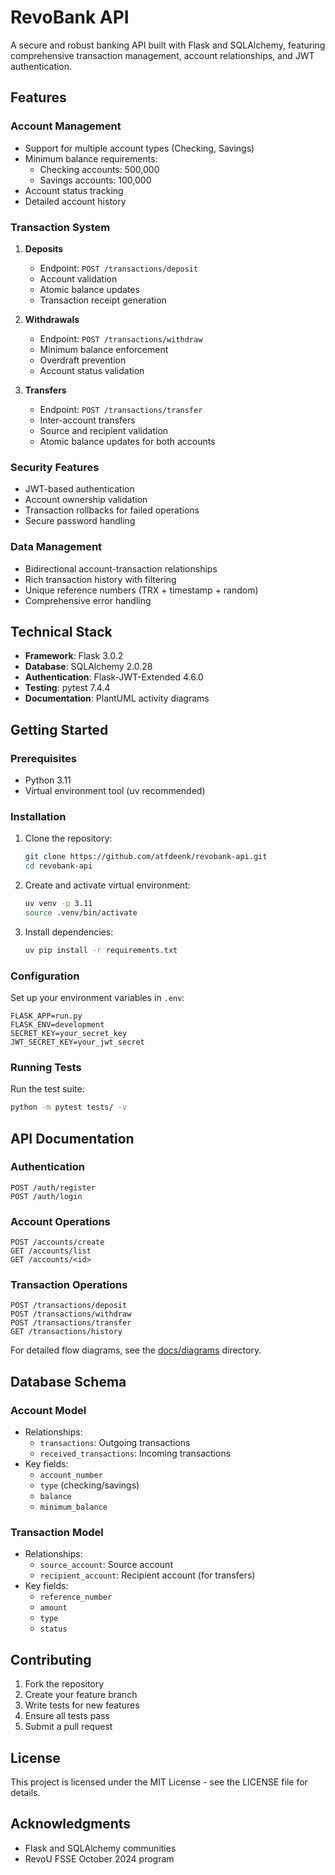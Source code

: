 # RevoBank API

A secure and robust banking API built with Flask and SQLAlchemy, featuring comprehensive transaction management, account relationships, and JWT authentication.

## Features

### Account Management
- Support for multiple account types (Checking, Savings)
- Minimum balance requirements:
  - Checking accounts: 500,000
  - Savings accounts: 100,000
- Account status tracking
- Detailed account history

### Transaction System
1. **Deposits**
   - Endpoint: `POST /transactions/deposit`
   - Account validation
   - Atomic balance updates
   - Transaction receipt generation

2. **Withdrawals**
   - Endpoint: `POST /transactions/withdraw`
   - Minimum balance enforcement
   - Overdraft prevention
   - Account status validation

3. **Transfers**
   - Endpoint: `POST /transactions/transfer`
   - Inter-account transfers
   - Source and recipient validation
   - Atomic balance updates for both accounts

### Security Features
- JWT-based authentication
- Account ownership validation
- Transaction rollbacks for failed operations
- Secure password handling

### Data Management
- Bidirectional account-transaction relationships
- Rich transaction history with filtering
- Unique reference numbers (TRX + timestamp + random)
- Comprehensive error handling

## Technical Stack

- **Framework**: Flask 3.0.2
- **Database**: SQLAlchemy 2.0.28
- **Authentication**: Flask-JWT-Extended 4.6.0
- **Testing**: pytest 7.4.4
- **Documentation**: PlantUML activity diagrams

## Getting Started

### Prerequisites
- Python 3.11
- Virtual environment tool (uv recommended)

### Installation

1. Clone the repository:
   ```bash
   git clone https://github.com/atfdeenk/revobank-api.git
   cd revobank-api
   ```

2. Create and activate virtual environment:
   ```bash
   uv venv -p 3.11
   source .venv/bin/activate
   ```

3. Install dependencies:
   ```bash
   uv pip install -r requirements.txt
   ```

### Configuration

Set up your environment variables in `.env`:
```env
FLASK_APP=run.py
FLASK_ENV=development
SECRET_KEY=your_secret_key
JWT_SECRET_KEY=your_jwt_secret
```

### Running Tests

Run the test suite:
```bash
python -m pytest tests/ -v
```

## API Documentation

### Authentication
```http
POST /auth/register
POST /auth/login
```

### Account Operations
```http
POST /accounts/create
GET /accounts/list
GET /accounts/<id>
```

### Transaction Operations
```http
POST /transactions/deposit
POST /transactions/withdraw
POST /transactions/transfer
GET /transactions/history
```

For detailed flow diagrams, see the [docs/diagrams](docs/diagrams) directory.

## Database Schema

### Account Model
- Relationships:
  - `transactions`: Outgoing transactions
  - `received_transactions`: Incoming transactions
- Key fields:
  - `account_number`
  - `type` (checking/savings)
  - `balance`
  - `minimum_balance`

### Transaction Model
- Relationships:
  - `source_account`: Source account
  - `recipient_account`: Recipient account (for transfers)
- Key fields:
  - `reference_number`
  - `amount`
  - `type`
  - `status`

## Contributing

1. Fork the repository
2. Create your feature branch
3. Write tests for new features
4. Ensure all tests pass
5. Submit a pull request

## License

This project is licensed under the MIT License - see the LICENSE file for details.

## Acknowledgments

- Flask and SQLAlchemy communities
- RevoU FSSE October 2024 program